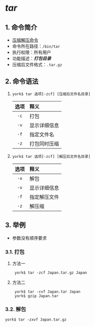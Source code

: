 # *tar*

## 1. 命令简介

- <u>压缩解压命令</u>
- 命令所在路径：`/bin/tar`
- 执行权限：所有用户
- 功能描述：***打包目录***
- 压缩后文件格式：`.tar.gz`

## 2. 命令语法

1. `york$ tar 选项[-zcf] [压缩后文件名目录]`

    | 选项 | 释义 |
    | :---: | :--- |
    | `-c` | 打包 |
    | `-v` | 显示详细信息 |
    | `-f` | 指定文件名 |
    | `-z` | 打包同时压缩 |

2. `york$ tar 选项[-zcf] [解压后文件名目录]`

    | 选项 | 释义 |
    | :---: | :--- |
    | `-x` | 解包 |
    | `-v` | 显示详细信息 |
    | `-f` | 指定解压文件 |
    | `-z` | 解压缩 |

## 3. 举例

- 参数没有顺序要求

### 3.1. 打包

1. 方法一

        york$ tar -zcf Japan.tar.gz Japan

2. 方法二

        york$ tar -cvf Japan.tar Japan
        york$ gzip Japan.tar

### 3.2. 解包

    york$ tar -zxvf Japan.tar.gz